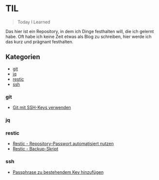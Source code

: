 # TIL

> Today I Learned

Das hier ist ein Repository, in dem ich Dinge festhalten will, die ich gelernt habe. Oft habe ich keine Zeit etwas als Blog zu schreiben, hier werde ich das kurz und prägnant festhalten.


## Kategorien

* [git](#git)
* [jq](#jq)
* [restic](#restic)
* [ssh](#ssh)

### git

* [Git mit SSH-Keys verwenden](git/git-ssh-keys.md)

### jq

### restic
* [Restic - Repository-Passwort automatisiert nutzen](restic/restic-repository-password-automatisiert-nutzen.md)
* [Restic - Backup-Skript](restic/restic-backup-script.md)

### ssh
* [Passphrase zu bestehendem Key hinzufügen](ssh/passphrase-zu-bestehendem-key-hinzufuegen.md)

